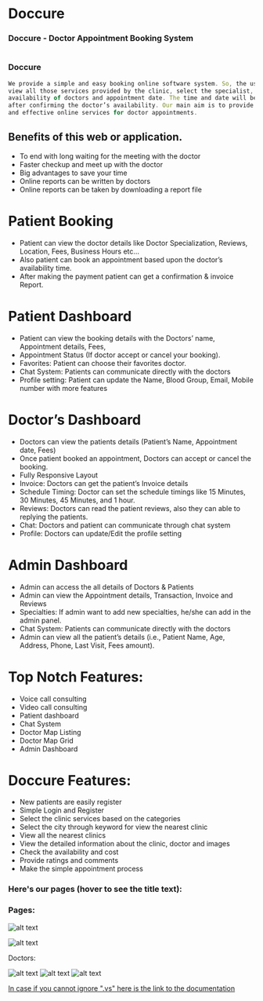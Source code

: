 # Doccure

### Doccure - Doctor Appointment Booking System

#

### Doccure

```javascript
We provide a simple and easy booking online software system. So, the user could
view all those services provided by the clinic, select the specialist,
availability of doctors and appointment date. The time and date will be chosen
after confirming the doctor’s availability. Our main aim is to provide simple
and effective online services for doctor appointments.
```

## Benefits of this web or application.

- To end with long waiting for the meeting with the doctor
- Faster checkup and meet up with the doctor
- Big advantages to save your time
- Online reports can be written by doctors
- Online reports can be taken by downloading a report file

# Patient Booking

- Patient can view the doctor details like Doctor Specialization, Reviews, Location, Fees, Business Hours etc…
- Also patient can book an appointment based upon the doctor’s availability time.
- After making the payment patient can get a confirmation & invoice Report.

# Patient Dashboard

- Patient can view the booking details with the Doctors’ name, Appointment details, Fees,
- Appointment Status (If doctor accept or cancel your booking).
- Favorites: Patient can choose their favorites doctor.
- Chat System: Patients can communicate directly with the doctors
- Profile setting: Patient can update the Name, Blood Group, Email, Mobile number with more features

# Doctor’s Dashboard

- Doctors can view the patients details (Patient’s Name, Appointment date, Fees)
- Once patient booked an appointment, Doctors can accept or cancel the booking.
- Fully Responsive Layout
- Invoice: Doctors can get the patient’s Invoice details
- Schedule Timing: Doctor can set the schedule timings like 15 Minutes, 30 Minutes, 45 Minutes, and 1 hour.
- Reviews: Doctors can read the patient reviews, also they can able to replying the patients.
- Chat: Doctors and patient can communicate through chat system
- Profile: Doctors can update/Edit the profile setting

# Admin Dashboard

- Admin can access the all details of Doctors & Patients
- Admin can view the Appointment details, Transaction, Invoice and Reviews
- Specialties: If admin want to add new specialties, he/she can add in the admin panel.
- Chat System: Patients can communicate directly with the doctors
- Admin can view all the patient’s details (i.e., Patient Name, Age, Address, Phone, Last Visit, Fees amount).

# Top Notch Features:

- Voice call consulting
- Video call consulting
- Patient dashboard
- Chat System
- Doctor Map Listing
- Doctor Map Grid
- Admin Dashboard

# Doccure Features:

- New patients are easily register
- Simple Login and Register
- Select the clinic services based on the categories
- Select the city through keyword for view the nearest clinic
- View all the nearest clinics
- View the detailed information about the clinic, doctor and images
- Check the availability and cost
- Provide ratings and comments
- Make the simple appointment process

### Here's our pages (hover to see the title text):

### Pages:

![alt text](https://doccure-html.dreamguystech.com/template/assets/img/search-bg.png 'Home page main logo')

![alt text](https://doccure-html.dreamguystech.com/template/assets/img/blog/blog-01.jpg 'Blog Details photo')

Doctors:

![alt text](https://doccure-html.dreamguystech.com/template/assets/img/doctors/doctor-thumb-01.jpg 'Doctor photo')
![alt text](https://doccure-html.dreamguystech.com/template/assets/img/doctors/doctor-thumb-03.jpg 'Doctor photo')
![alt text](https://doccure-html.dreamguystech.com/template/assets/img/doctors/doctor-thumb-04.jpg 'Doctor photo')

[In case if you cannot ignore ".vs" here is the link to the documentation](https://stackoverflow.com/questions/47640088/visual-studio-ignore-vs)